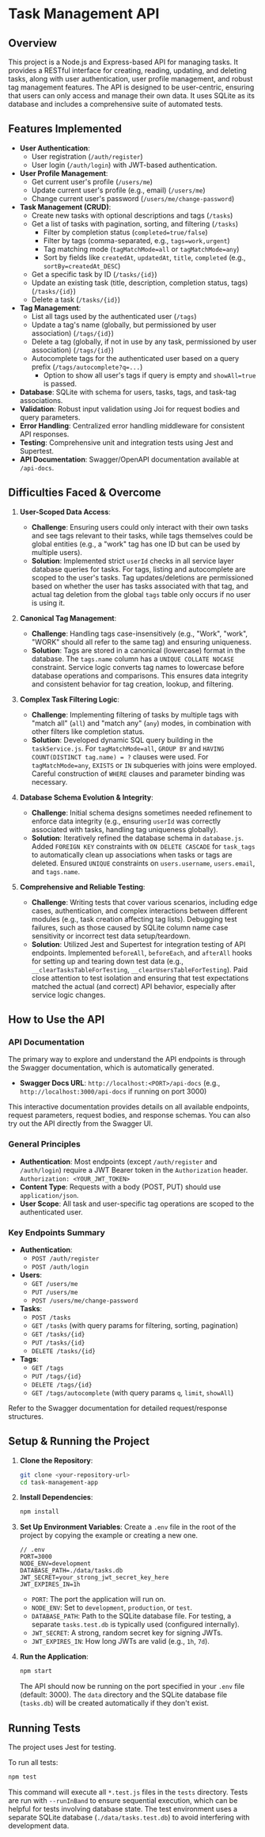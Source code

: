 # Task Management API

## Overview

This project is a Node.js and Express-based API for managing tasks. It provides a RESTful interface for creating, reading, updating, and deleting tasks, along with user authentication, user profile management, and robust tag management features. The API is designed to be user-centric, ensuring that users can only access and manage their own data. It uses SQLite as its database and includes a comprehensive suite of automated tests.

## Features Implemented

*   **User Authentication**:
    *   User registration (`/auth/register`)
    *   User login (`/auth/login`) with JWT-based authentication.
*   **User Profile Management**:
    *   Get current user's profile (`/users/me`)
    *   Update current user's profile (e.g., email) (`/users/me`)
    *   Change current user's password (`/users/me/change-password`)
*   **Task Management (CRUD)**:
    *   Create new tasks with optional descriptions and tags (`/tasks`)
    *   Get a list of tasks with pagination, sorting, and filtering (`/tasks`)
        *   Filter by completion status (`completed=true/false`)
        *   Filter by tags (comma-separated, e.g., `tags=work,urgent`)
        *   Tag matching mode (`tagMatchMode=all` or `tagMatchMode=any`)
        *   Sort by fields like `createdAt`, `updatedAt`, `title`, `completed` (e.g., `sortBy=createdAt_DESC`)
    *   Get a specific task by ID (`/tasks/{id}`)
    *   Update an existing task (title, description, completion status, tags) (`/tasks/{id}`)
    *   Delete a task (`/tasks/{id}`)
*   **Tag Management**:
    *   List all tags used by the authenticated user (`/tags`)
    *   Update a tag's name (globally, but permissioned by user association) (`/tags/{id}`)
    *   Delete a tag (globally, if not in use by any task, permissioned by user association) (`/tags/{id}`)
    *   Autocomplete tags for the authenticated user based on a query prefix (`/tags/autocomplete?q=...`)
        *   Option to show all user's tags if query is empty and `showAll=true` is passed.
*   **Database**: SQLite with schema for users, tasks, tags, and task-tag associations.
*   **Validation**: Robust input validation using Joi for request bodies and query parameters.
*   **Error Handling**: Centralized error handling middleware for consistent API responses.
*   **Testing**: Comprehensive unit and integration tests using Jest and Supertest.
*   **API Documentation**: Swagger/OpenAPI documentation available at `/api-docs`.

## Difficulties Faced & Overcome

1.  **User-Scoped Data Access**:
    *   **Challenge**: Ensuring users could only interact with their own tasks and see tags relevant to their tasks, while tags themselves could be global entities (e.g., a "work" tag has one ID but can be used by multiple users).
    *   **Solution**: Implemented strict `userId` checks in all service layer database queries for tasks. For tags, listing and autocomplete are scoped to the user's tasks. Tag updates/deletions are permissioned based on whether the user has tasks associated with that tag, and actual tag deletion from the global `tags` table only occurs if no user is using it.

2.  **Canonical Tag Management**:
    *   **Challenge**: Handling tags case-insensitively (e.g., "Work", "work", "WORK" should all refer to the same tag) and ensuring uniqueness.
    *   **Solution**: Tags are stored in a canonical (lowercase) format in the database. The `tags.name` column has a `UNIQUE COLLATE NOCASE` constraint. Service logic converts tag names to lowercase before database operations and comparisons. This ensures data integrity and consistent behavior for tag creation, lookup, and filtering.

3.  **Complex Task Filtering Logic**:
    *   **Challenge**: Implementing filtering of tasks by multiple tags with "match all" (`all`) and "match any" (`any`) modes, in combination with other filters like completion status.
    *   **Solution**: Developed dynamic SQL query building in the `taskService.js`. For `tagMatchMode=all`, `GROUP BY` and `HAVING COUNT(DISTINCT tag.name) = ?` clauses were used. For `tagMatchMode=any`, `EXISTS` or `IN` subqueries with joins were employed. Careful construction of `WHERE` clauses and parameter binding was necessary.

4.  **Database Schema Evolution & Integrity**:
    *   **Challenge**: Initial schema designs sometimes needed refinement to enforce data integrity (e.g., ensuring `userId` was correctly associated with tasks, handling tag uniqueness globally).
    *   **Solution**: Iteratively refined the database schema in `database.js`. Added `FOREIGN KEY` constraints with `ON DELETE CASCADE` for `task_tags` to automatically clean up associations when tasks or tags are deleted. Ensured `UNIQUE` constraints on `users.username`, `users.email`, and `tags.name`.

5.  **Comprehensive and Reliable Testing**:
    *   **Challenge**: Writing tests that cover various scenarios, including edge cases, authentication, and complex interactions between different modules (e.g., task creation affecting tag lists). Debugging test failures, such as those caused by SQLite column name case sensitivity or incorrect test data setup/teardown.
    *   **Solution**: Utilized Jest and Supertest for integration testing of API endpoints. Implemented `beforeAll`, `beforeEach`, and `afterAll` hooks for setting up and tearing down test data (e.g., `__clearTasksTableForTesting`, `__clearUsersTableForTesting`). Paid close attention to test isolation and ensuring that test expectations matched the actual (and correct) API behavior, especially after service logic changes.

## How to Use the API

### API Documentation

The primary way to explore and understand the API endpoints is through the Swagger documentation, which is automatically generated.

*   **Swagger Docs URL**: `http://localhost:<PORT>/api-docs` (e.g., `http://localhost:3000/api-docs` if running on port 3000)

This interactive documentation provides details on all available endpoints, request parameters, request bodies, and response schemas. You can also try out the API directly from the Swagger UI.

### General Principles

*   **Authentication**: Most endpoints (except `/auth/register` and `/auth/login`) require a JWT Bearer token in the `Authorization` header.
    `Authorization: <YOUR_JWT_TOKEN>`
*   **Content Type**: Requests with a body (POST, PUT) should use `application/json`.
*   **User Scope**: All task and user-specific tag operations are scoped to the authenticated user.

### Key Endpoints Summary

*   **Authentication**:
    *   `POST /auth/register`
    *   `POST /auth/login`
*   **Users**:
    *   `GET /users/me`
    *   `PUT /users/me`
    *   `POST /users/me/change-password`
*   **Tasks**:
    *   `POST /tasks`
    *   `GET /tasks` (with query params for filtering, sorting, pagination)
    *   `GET /tasks/{id}`
    *   `PUT /tasks/{id}`
    *   `DELETE /tasks/{id}`
*   **Tags**:
    *   `GET /tags`
    *   `PUT /tags/{id}`
    *   `DELETE /tags/{id}`
    *   `GET /tags/autocomplete` (with query params `q`, `limit`, `showAll`)

Refer to the Swagger documentation for detailed request/response structures.

## Setup & Running the Project

1.  **Clone the Repository**:
    ```bash
    git clone <your-repository-url>
    cd task-management-app
    ```

2.  **Install Dependencies**:
    ```bash
    npm install
    ```

3.  **Set Up Environment Variables**:
    Create a `.env` file in the root of the project by copying the example or creating a new one.
    ```
    // .env
    PORT=3000
    NODE_ENV=development
    DATABASE_PATH=./data/tasks.db
    JWT_SECRET=your_strong_jwt_secret_key_here
    JWT_EXPIRES_IN=1h
    ```
    *   `PORT`: The port the application will run on.
    *   `NODE_ENV`: Set to `development`, `production`, or `test`.
    *   `DATABASE_PATH`: Path to the SQLite database file. For testing, a separate `tasks.test.db` is typically used (configured internally).
    *   `JWT_SECRET`: A strong, random secret key for signing JWTs.
    *   `JWT_EXPIRES_IN`: How long JWTs are valid (e.g., `1h`, `7d`).

4.  **Run the Application**:
    ```bash
    npm start
    ```
    The API should now be running on the port specified in your `.env` file (default: 3000). The `data` directory and the SQLite database file (`tasks.db`) will be created automatically if they don't exist.

## Running Tests

The project uses Jest for testing.

To run all tests:
```bash
npm test
```
This command will execute all `*.test.js` files in the `tests` directory. Tests are run with `--runInBand` to ensure sequential execution, which can be helpful for tests involving database state.
The test environment uses a separate SQLite database (`./data/tasks.test.db`) to avoid interfering with development data.
```